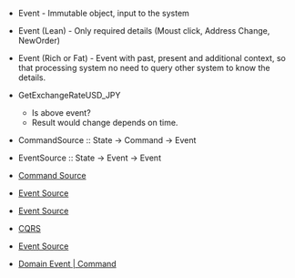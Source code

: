 * Event - Immutable object, input to the system
* Event (Lean) - Only required details (Moust click, Address Change, NewOrder)
* Event (Rich or Fat) - Event with past, present and additional context, so that processing system no need to query other system to know the details. 
* GetExchangeRateUSD_JPY
  * Is above event?
  * Result would change depends on time.
* CommandSource :: State -> Command -> Event
* EventSource :: State -> Event -> Event

* [Command Source](http://thinkbeforecoding.com/post/2013/07/28/Event-Sourcing-vs-Command-Sourcing)
* [Event Source](https://www.martinfowler.com/eaaDev/EventSourcing.html)
* [Event Source](https://goodenoughsoftware.net/tag/event-sourcing/)
* [CQRS](https://goodenoughsoftware.net/tag/cqrs/)
* [Event Source](https://ookami86.github.io/event-sourcing-in-practice/#further-reading-1.md)
* [Domain Event | Command](https://www.martinfowler.com/eaaDev/DomainEvent.html)
